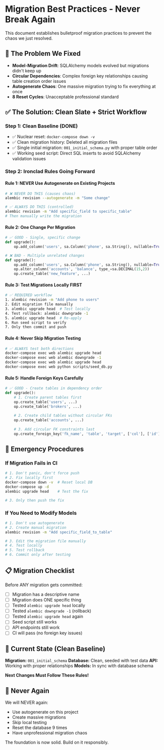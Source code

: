 # Migration Best Practices - Never Break Again

This document establishes bulletproof migration practices to prevent the chaos we just resolved.

## 🚨 The Problem We Fixed

- **Model-Migration Drift**: SQLAlchemy models evolved but migrations didn't keep up
- **Circular Dependencies**: Complex foreign key relationships causing table creation order issues  
- **Autogenerate Chaos**: One massive migration trying to fix everything at once
- **8 Reset Cycles**: Unacceptable professional standard

## ✅ The Solution: Clean Slate + Strict Workflow

### Step 1: Clean Baseline (DONE)
- ✅ Nuclear reset: `docker-compose down -v`
- ✅ Clean migration history: Deleted all migration files
- ✅ Single initial migration: `001_initial_schema.py` with proper table order
- ✅ Working seed script: Direct SQL inserts to avoid SQLAlchemy validation issues

### Step 2: Ironclad Rules Going Forward

#### Rule 1: NEVER Use Autogenerate on Existing Projects
```bash
# ❌ NEVER DO THIS (causes chaos)
alembic revision --autogenerate -m "Some change"

# ✅ ALWAYS DO THIS (controlled)
alembic revision -m "Add specific_field to specific_table"
# Then manually write the migration
```

#### Rule 2: One Change Per Migration
```python
# ✅ GOOD - Single, specific change
def upgrade():
    op.add_column('users', sa.Column('phone', sa.String(), nullable=True))

# ❌ BAD - Multiple unrelated changes
def upgrade():
    op.add_column('users', sa.Column('phone', sa.String(), nullable=True))
    op.alter_column('accounts', 'balance', type_=sa.DECIMAL(15,2))
    op.create_table('new_feature', ...)
```

#### Rule 3: Test Migrations Locally FIRST
```bash
# ✅ REQUIRED workflow
1. alembic revision -m "Add phone to users"
2. Edit migration file manually
3. alembic upgrade head  # Test locally
4. Test rollback: alembic downgrade -1
5. alembic upgrade head  # Re-apply
6. Run seed script to verify
7. Only then commit and push
```

#### Rule 4: Never Skip Migration Testing
```bash
# ✅ ALWAYS test both directions
docker-compose exec web alembic upgrade head
docker-compose exec web alembic downgrade -1  
docker-compose exec web alembic upgrade head
docker-compose exec web python scripts/seed_db.py
```

#### Rule 5: Handle Foreign Keys Carefully
```python
# ✅ GOOD - Create tables in dependency order
def upgrade():
    # 1. Create parent tables first
    op.create_table('users', ...)
    op.create_table('brokers', ...)
    
    # 2. Create child tables without circular FKs  
    op.create_table('accounts', ...)
    
    # 3. Add circular FK constraints last
    op.create_foreign_key('fk_name', 'table', 'target', ['col'], ['id'])
```

## 🔧 Emergency Procedures

### If Migration Fails in CI
```bash
# 1. Don't panic, don't force push
# 2. Fix locally first
docker-compose down -v  # Reset local DB
docker-compose up -d
alembic upgrade head    # Test the fix

# 3. Only then push the fix
```

### If You Need to Modify Models
```bash
# 1. Don't use autogenerate
# 2. Create manual migration
alembic revision -m "Add specific_field_to_table"

# 3. Edit the migration file manually
# 4. Test locally
# 5. Test rollback  
# 6. Commit only after testing
```

## 📋 Migration Checklist

Before ANY migration gets committed:

- [ ] Migration has a descriptive name
- [ ] Migration does ONE specific thing
- [ ] Tested `alembic upgrade head` locally
- [ ] Tested `alembic downgrade -1` (rollback)
- [ ] Tested `alembic upgrade head` again
- [ ] Seed script still works
- [ ] API endpoints still work
- [ ] CI will pass (no foreign key issues)

## 🎯 Current State (Clean Baseline)

**Migration:** `001_initial_schema` 
**Database:** Clean, seeded with test data
**API:** Working with proper relationships
**Models:** In sync with database schema

**Next Changes Must Follow These Rules!**

## 🚫 Never Again

We will NEVER again:
- Use autogenerate on this project
- Create massive migrations
- Skip local testing
- Reset the database 9 times
- Have unprofessional migration chaos

The foundation is now solid. Build on it responsibly.